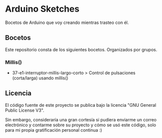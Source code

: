 # Arduino Sketches

Bocetos de Arduino que voy creando mientras trasteo con él.

## Bocetos

Este repositorio consta de los siguientes bocetos. Organizados por grupos.

### Millis()

- 37-e1-interruptor-millis-largo-corto > Control de pulsaciones (corta/larga) usando millis()

## Licencia

El código fuente de este proyecto se publica bajo la licencia "GNU General Public License V3".

Sin embargo, consideraría una gran cortesía si pudiera enviarme un correo electrónico y contarme sobre su proyecto y cómo se usó este código, solo para mi propia gratificación personal continua :)